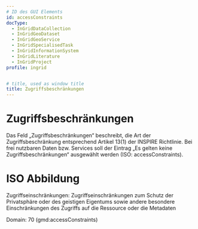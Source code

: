 ```yaml
---
# ID des GUI Elements
id: accessConstraints
docType:
  - InGridDataCollection
  - InGridGeoDataset
  - InGridGeoService
  - InGridSpecialisedTask
  - InGridInformationSystem
  - InGridLiterature
  - InGridProject
profile: ingrid


# title, used as window title
title: Zugriffsbeschränkungen
---
```


# Zugriffsbeschränkungen

Das Feld „Zugriffsbeschränkungen“ beschreibt, die Art der Zugriffsbeschränkung entsprechend Artikel 13(1) der INSPIRE Richtlinie. Bei frei nutzbaren Daten bzw. Services soll der Eintrag „Es gelten keine Zugriffsbeschränkungen“ ausgewählt werden (ISO: accessConstraints).


# ISO Abbildung

Zugriffseinschränkungen: Zugriffseinschränkungen zum Schutz der Privatsphäre oder des geistigen Eigentums sowie andere besondere Einschränkungen des Zugriffs auf die Ressource oder die Metadaten

Domain: 70 (gmd:accessConstraints)

